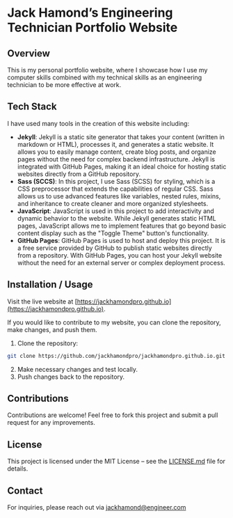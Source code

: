 # Jack Hamond’s Engineering Technician Portfolio Website

## Overview

This is my personal portfolio website, where I showcase how I use my computer skills combined with my technical skills as an engineering technician to be more effective at work.

## Tech Stack

I have used many tools in the creation of this website including:

* **Jekyll**: Jekyll is a static site generator that takes your content (written in markdown or HTML), processes it, and generates a static website. It allows you to easily manage content, create blog posts, and organize pages without the need for complex backend infrastructure. Jekyll is integrated with GitHub Pages, making it an ideal choice for hosting static websites directly from a GitHub repository.
* **Sass (SCCS)**: In this project, I use Sass (SCSS) for styling, which is a CSS preprocessor that extends the capabilities of regular CSS. Sass allows us to use advanced features like variables, nested rules, mixins, and inheritance to create cleaner and more organized stylesheets.
* **JavaScript**: JavaScript is used in this project to add interactivity and dynamic behavior to the website. While Jekyll generates static HTML pages, JavaScript allows me to implement features that go beyond basic content display such as the "Toggle Theme" button's functionality.
* **GitHub Pages**: GitHub Pages is used to host and deploy this project. It is a free service provided by GitHub to publish static websites directly from a repository. With GitHub Pages, you can host your Jekyll website without the need for an external server or complex deployment process.

## Installation / Usage

Visit the live website at [https://jackhamondpro.github.io](https://jackhamondpro.github.io).

If you would like to contribute to my website, you can clone the repository, make changes, and push them.

1. Clone the repository:

```bash
git clone https://github.com/jackhamondpro/jackhamondpro.github.io.git
```

2. Make necessary changes and test locally.
3. Push changes back to the repository.

## Contributions

Contributions are welcome! Feel free to fork this project and submit a pull request for any improvements.

## License
This project is licensed under the MIT License – see the [LICENSE.md](https://raw.githubusercontent.com/jackhamondpro/jackhamondpro.github.io/refs/heads/main/LICENSE.md) file for details.

## Contact

For inquiries, please reach out via [jackhamond@engineer.com](mailto:jackhamond@engineer.com)
